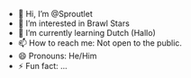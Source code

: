- 👋 Hi, I’m @Sproutlet
- 👀 I’m interested in Brawl Stars
- 🌱 I’m currently learning Dutch (Hallo) 
- 📫 How to reach me: Not open to the public.   
- 😄 Pronouns: He/Him
- ⚡ Fun fact: ...

<!---
Sproutlet/Sproutlet is a ✨ special ✨ repository because its `README.md` (this file) appears on your GitHub profile.
You can click the Preview link to take a look at your changes.
--->
